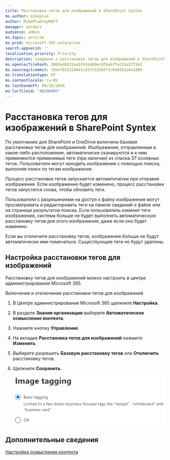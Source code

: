 ```yaml
---
title: Расстановка тегов для изображений в SharePoint Syntex
ms.author: mikeplum
author: MikePlumleyMSFT
manager: serdars
audience: admin
ms.topic: article
ms.prod: microsoft-365-enterprise
search.appverid: ''
localization_priority: Priority
description: Сведения о расстановке тегов для изображений в SharePoint Syntex
ms.openlocfilehash: 38b9ad6823aa5f63a4ddec87bab7fec52a37f163
ms.sourcegitcommit: 15be7822220041c25fc52565f1c64d252e442d89
ms.translationtype: HT
ms.contentlocale: ru-RU
ms.lasthandoff: 09/28/2020
ms.locfileid: "48296095"
---
```

# <a name="image-tagging-in-sharepoint-syntex"></a>Расстановка тегов для изображений в SharePoint Syntex

По умолчанию для SharePoint и OneDrive включена базовая расстановка тегов для изображений. Изображения, отправленные в какое-либо расположение, автоматически сканируются и к ним применяются применимые теги (при наличии) из списка 37 основных тегов. Пользователи могут находить изображения с помощью поиска, выполняя поиск по тегам изображения.

Процесс расстановки тегов запускается автоматически при отправке изображения. Если изображение будет изменено, процесс расстановки тегов запустится снова, чтобы обновить теги.

Пользователи с разрешениями на доступ к файлу изображения могут просматривать и редактировать теги на панели сведений о файле или на странице результатов поиска. Если пользователь изменит теги изображения, система больше не будет выполнять автоматическую расстановку тегов для этого изображения, даже если оно будет изменено.

Если вы отключите расстановку тегов, изображения больше не будут автоматически ими помечаться. Существующие теги не будут удалены.

## <a name="configure-image-tagging"></a>Настройка расстановки тегов для изображений

Расстановку тегов для изображений можно настроить в центре администрирования Microsoft 365.  

Включение и отключение расстановки тегов для изображений

1. В Центре администрирования Microsoft 365 щелкните **Настройка**.

2. В разделе **Знания организации** выберите **Автоматическое осмысление контента**.

3. Нажмите кнопку **Управление**.

4. На вкладке **Расстановка тегов для изображений** нажмите **Изменить**.

5. Выберите разрешить **Базовую расстановку тегов** или **Отключить** расстановку тегов.

6. Щелкните **Сохранить**.

    ![Снимок экрана элемента управления расстановкой тегов для изображений](../media/content-understanding/sharepoint-syntex-image-tagging-control.png)

## <a name="see-also"></a>Дополнительные сведения

[Настройка осмысления контента](set-up-content-understanding.md)